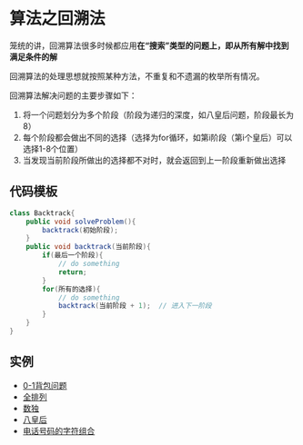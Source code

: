 # 算法之回溯法
笼统的讲，回溯算法很多时候都应用**在“搜索”类型的问题上，即从所有解中找到满足条件的解**

回溯算法的处理思想就按照某种方法，不重复和不遗漏的枚举所有情况。 

回溯算法解决问题的主要步骤如下：
1. 将一个问题划分为多个阶段（阶段为递归的深度，如八皇后问题，阶段最长为8）
2. 每个阶段都会做出不同的选择（选择为for循环，如第i阶段（第i个皇后）可以选择1-8个位置）
3. 当发现当前阶段所做出的选择都不对时，就会返回到上一阶段重新做出选择



## 代码模板
```java
class Backtrack{
    public void solveProblem(){
        backtrack(初始阶段);
    }
    public void backtrack(当前阶段){
        if(最后一个阶段){
            // do something
            return;
        }
        for(所有的选择){
            // do something
            backtrack(当前阶段 + 1);  // 进入下一阶段
        }
    }
}

```

## 实例
- [0-1背包问题]()
- [全排列]()
- [数独]()
- [八皇后]()
- [电话号码的字符组合]()